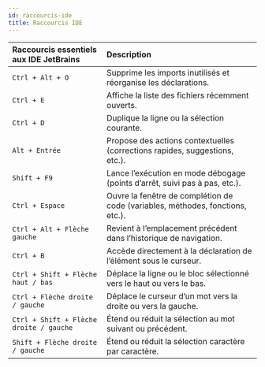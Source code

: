 ```yaml
---
id: raccourcis-ide
title: Raccourcis IDE
---
```


| **Raccourcis essentiels aux IDE JetBrains** | **Description**                                                                |
|:--------------------------------------------| :----------------------------------------------------------------------------- |
| `Ctrl + Alt + O`                            | Supprime les imports inutilisés et réorganise les déclarations.                |
| `Ctrl + E`                                  | Affiche la liste des fichiers récemment ouverts.                               |
| `Ctrl + D`                                  | Duplique la ligne ou la sélection courante.                                    |
| `Alt + Entrée`                              | Propose des actions contextuelles (corrections rapides, suggestions, etc.).    |
| `Shift + F9`                                | Lance l’exécution en mode débogage (points d’arrêt, suivi pas à pas, etc.).    |
| `Ctrl + Espace`                             | Ouvre la fenêtre de complétion de code (variables, méthodes, fonctions, etc.). |
| `Ctrl + Alt + Flèche gauche`                | Revient à l’emplacement précédent dans l’historique de navigation.             |
| `Ctrl + B`                                  | Accède directement à la déclaration de l’élément sous le curseur.              |
| `Ctrl + Shift + Flèche haut / bas`          | Déplace la ligne ou le bloc sélectionné vers le haut ou vers le bas.           |
| `Ctrl + Flèche droite / gauche`             | Déplace le curseur d’un mot vers la droite ou vers la gauche.                  |
| `Ctrl + Shift + Flèche droite / gauche`     | Étend ou réduit la sélection au mot suivant ou précédent.                      |
| `Shift + Flèche droite / gauche`            | Étend ou réduit la sélection caractère par caractère.                          |

